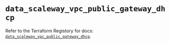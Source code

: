 # `data_scaleway_vpc_public_gateway_dhcp`

Refer to the Terraform Registory for docs: [`data_scaleway_vpc_public_gateway_dhcp`](https://registry.terraform.io/providers/scaleway/scaleway/2.17.0/docs/data-sources/vpc_public_gateway_dhcp).
